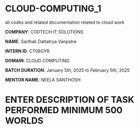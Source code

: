 # CLOUD-COMPUTING_1
all codes and related documentation related to cloud work 

**COMPANY**: CODTECH IT SOLUTIONS

**NAME**: Sarthak Dattatrya Vanpatre

**INTERN ID**: CT08GYR

**DOMAIN**: CLOUD COMPUTING 

**BATCH DURATION**: January 5th, 2025 to February 5th, 2025

**MENTOR NAME**: NEELA SANTHOSH

# ENTER DESCRIPTION OF TASK PERFORMED MINIMUM 500 WORLDS
